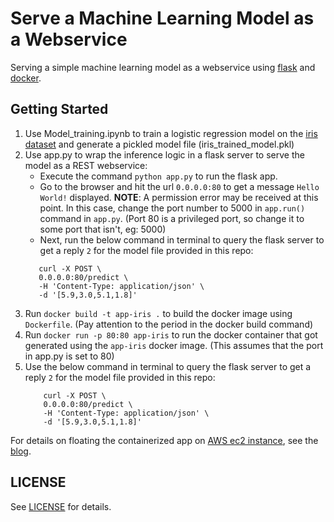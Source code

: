# Serve a Machine Learning Model as a Webservice
Serving a simple machine learning model as a webservice using [flask](http://flask.pocoo.org/) and [docker](https://www.docker.com/).

## Getting Started
1. Use Model_training.ipynb to train a logistic regression model on the [iris dataset](http://archive.ics.uci.edu/ml/datasets/iris) and generate a pickled model file (iris_trained_model.pkl)
2. Use app.py to wrap the inference logic in a flask server to serve the model as a REST webservice:
    * Execute the command `python app.py` to run the flask app.
    * Go to the browser and hit the url `0.0.0.0:80` to get a message `Hello World!` displayed. **NOTE**: A permission error may be received at this point. In this case, change the port number to 5000 in `app.run()` command in `app.py`. 
    (Port 80 is a privileged port, so change it to some port that isn't, eg: 5000)
    * Next, run the below command in terminal to query the flask server to get a reply ```2``` for the model file provided in this repo:
     ```
        curl -X POST \
        0.0.0.0:80/predict \
        -H 'Content-Type: application/json' \
        -d '[5.9,3.0,5.1,1.8]'
     ```
 3. Run ```docker build -t app-iris .``` to  build the docker image using ```Dockerfile```. (Pay attention to the period in the docker build command)
 4. Run ```docker run -p 80:80 app-iris``` to run the docker container that got generated using the `app-iris` docker image. (This assumes that the port in app.py is set to 80)
 5. Use the below command in terminal to query the flask server to get a reply ```2``` for the model file provided in this repo:
    ```
        curl -X POST \
        0.0.0.0:80/predict \
        -H 'Content-Type: application/json' \
        -d '[5.9,3.0,5.1,1.8]'
    ```
    
For details on floating the containerized app on [AWS ec2 instance](https://aws.amazon.com/ec2/), see the [blog](https://medium.com/@tanuj.jain.10/simple-way-to-deploy-machine-learning-models-to-cloud-fd58b771fdcf).

## LICENSE
See [LICENSE](LICENSE) for details.